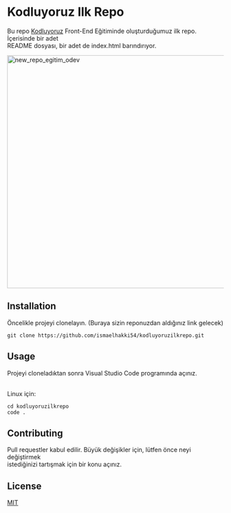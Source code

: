 # Kodluyoruz Ilk Repo
Bu repo [Kodluyoruz](https://www.kodluyoruz.org/) Front-End Eğitiminde oluşturduğumuz ilk repo. İçerisinde bir adet <br/>
README dosyası, bir adet de index.html barındırıyor.

<img width="542" alt="new_repo_egitim_odev" src="https://user-images.githubusercontent.com/32762745/146924443-81a9eda7-ff1a-4559-831e-f70c07a1e007.png">


## Installation
Öncelikle projeyi clonelayın. (Buraya sizin reponuzdan aldığınız link gelecek)

```
git clone https://github.com/ismaelhakki54/kodluyoruzilkrepo.git
```
## Usage
Projeyi cloneladıktan sonra Visual Studio Code programında açınız.

<br/>Linux için:
```
cd kodluyoruzilkrepo 
code .
```

## Contributing

Pull requestler kabul edilir. Büyük değişikler için, lütfen önce neyi değiştirmek <br/>
istediğinizi tartışmak için bir konu açınız.
## License
[MIT](https://www.mit.edu/~amini/LICENSE.md)


  

